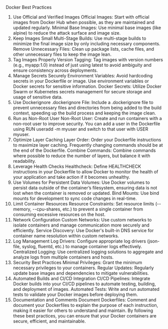 Docker Best Practices
1. Use Official and Verified Images
Official Images: Start with official images from Docker Hub when possible, as they are maintained and updated regularly.
Minimal Base Images: Use minimal base images (like alpine) to reduce the attack surface and image size.
2. Keep Images Small
Multi-Stage Builds: Use multi-stage builds to minimize the final image size by only including necessary components.
Remove Unnecessary Files: Clean up package lists, cache files, and other unnecessary files to keep the image lean.
3. Tag Images Properly
Version Tagging: Tag images with version numbers (e.g., myapp:1.0) instead of just using latest to avoid ambiguity and ensure consistency across deployments.
4. Manage Secrets Securely
Environment Variables: Avoid hardcoding secrets in your Dockerfile or image. Use environment variables or Docker secrets for sensitive information.
Docker Secrets: Utilize Docker Swarm or Kubernetes secrets management for secure storage and usage of sensitive data.
5. Use Dockerignore
.dockerignore File: Include a .dockerignore file to prevent unnecessary files and directories from being added to the build context, speeding up the build process and keeping the image clean.
6. Run as Non-Root User
Non-Root User: Create and run containers with a non-root user to improve security. You can add a user in the Dockerfile using RUN useradd -m myuser and switch to that user with USER myuser.
7. Optimize Layer Caching
Layer Order: Order your Dockerfile instructions to maximize layer caching. Frequently changing commands should be at the end of the Dockerfile.
Combine Commands: Combine commands where possible to reduce the number of layers, but balance it with readability.
8. Leverage Health Checks
Healthcheck: Define HEALTHCHECK instructions in your Dockerfile to allow Docker to monitor the health of your application and take action if it becomes unhealthy.
9. Use Volumes for Persistent Data
Volumes: Use Docker volumes to persist data outside of the container’s filesystem, ensuring data is not lost when the container is removed or updated.
Bind Mounts: Use bind mounts for development to sync code changes in real-time.
10. Limit Container Resources
Resource Constraints: Set resource limits (--memory, --cpu-shares, etc.) to prevent a single container from consuming excessive resources on the host.
11. Network Configuration
Custom Networks: Use custom networks to isolate containers and manage communication more securely and efficiently.
Service Discovery: Use Docker's built-in DNS service for container name resolution within custom networks.
12. Log Management
Log Drivers: Configure appropriate log drivers (json-file, syslog, fluentd, etc.) to manage container logs effectively.
Centralized Logging: Use centralized logging solutions to aggregate and analyze logs from multiple containers and hosts.
13. Security Best Practices
Minimal Privileges: Grant the minimum necessary privileges to your containers.
Regular Updates: Regularly update base images and dependencies to mitigate vulnerabilities.
14. Automated Builds and CI/CD Integration
CI/CD Pipelines: Integrate Docker builds into your CI/CD pipelines to automate testing, building, and deployment of images.
Automated Tests: Write and run automated tests to validate your Docker images before deploying them.
15. Documentation and Comments
Document Dockerfiles: Comment and document your Dockerfiles to explain the purpose of each instruction, making it easier for others to understand and maintain.
By following these best practices, you can ensure that your Docker containers are secure, efficient, and maintainable.